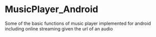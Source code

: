 # MusicPlayer_Android
Some of the basic functions of music player implemented for android including online streaming given the url of an audio
